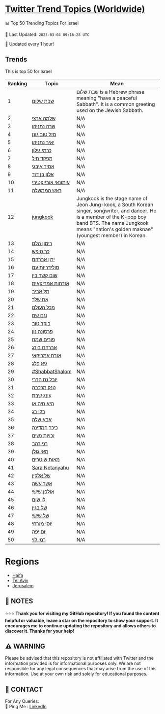 [Twitter Trend Topics (Worldwide)](https://github.com/ErcinDedeoglu/Twitter-Trend-Topics)
==========


📊 Top 50 Trending Topics For Israel

📆 Last Updated: `2023-03-04 09:16:28 UTC`

🔧 Updated every 1 hour!


## Trends

This is top 50 for Israel

| Ranking | Topic | Mean |
| ------- | ------------ | ------------ |
| 1 | [שבת שלום](http://twitter.com/search?q=%d7%a9%d7%91%d7%aa+%d7%a9%d7%9c%d7%95%d7%9d) | שבת שלום is a Hebrew phrase meaning "have a peaceful Sabbath". It is a common greeting used on the Jewish Sabbath. |
| 2 | [שלמה ארצי](http://twitter.com/search?q=%d7%a9%d7%9c%d7%9e%d7%94+%d7%90%d7%a8%d7%a6%d7%99) | N/A |
| 3 | [שרה נתניהו](http://twitter.com/search?q=%d7%a9%d7%a8%d7%94+%d7%a0%d7%aa%d7%a0%d7%99%d7%94%d7%95) | N/A |
| 4 | [מזל טוב גונן](http://twitter.com/search?q=%d7%9e%d7%96%d7%9c+%d7%98%d7%95%d7%91+%d7%92%d7%95%d7%a0%d7%9f) | N/A |
| 5 | [יאיר נתניהו](http://twitter.com/search?q=%d7%99%d7%90%d7%99%d7%a8+%d7%a0%d7%aa%d7%a0%d7%99%d7%94%d7%95) | N/A |
| 6 | [כרמי גילון](http://twitter.com/search?q=%d7%9b%d7%a8%d7%9e%d7%99+%d7%92%d7%99%d7%9c%d7%95%d7%9f) | N/A |
| 7 | [מפקד חיל](http://twitter.com/search?q=%d7%9e%d7%a4%d7%a7%d7%93+%d7%97%d7%99%d7%9c) | N/A |
| 8 | [אמיר איבגי](http://twitter.com/search?q=%d7%90%d7%9e%d7%99%d7%a8+%d7%90%d7%99%d7%91%d7%92%d7%99) | N/A |
| 9 | [אלון בן דוד](http://twitter.com/search?q=%d7%90%d7%9c%d7%95%d7%9f+%d7%91%d7%9f+%d7%93%d7%95%d7%93) | N/A |
| 10 | [עיתונאי אובייקטיבי](http://twitter.com/search?q=%d7%a2%d7%99%d7%aa%d7%95%d7%a0%d7%90%d7%99+%d7%90%d7%95%d7%91%d7%99%d7%99%d7%a7%d7%98%d7%99%d7%91%d7%99) | N/A |
| 11 | [ראש הממשלה](http://twitter.com/search?q=%d7%a8%d7%90%d7%a9+%d7%94%d7%9e%d7%9e%d7%a9%d7%9c%d7%94) | N/A |
| 12 | [jungkook](http://twitter.com/search?q=jungkook) | Jungkook is the stage name of Jeon Jung-kook, a South Korean singer, songwriter, and dancer. He is a member of the K-pop boy band BTS. The name Jungkook means "nation's golden maknae" (youngest member) in Korean. |
| 13 | [רימון הלם](http://twitter.com/search?q=%d7%a8%d7%99%d7%9e%d7%95%d7%9f+%d7%94%d7%9c%d7%9d) | N/A |
| 14 | [כך טיפש](http://twitter.com/search?q=%d7%9b%d7%9a+%d7%98%d7%99%d7%a4%d7%a9) | N/A |
| 15 | [ירון אברהם](http://twitter.com/search?q=%d7%99%d7%a8%d7%95%d7%9f+%d7%90%d7%91%d7%a8%d7%94%d7%9d) | N/A |
| 16 | [סולידריות עם](http://twitter.com/search?q=%d7%a1%d7%95%d7%9c%d7%99%d7%93%d7%a8%d7%99%d7%95%d7%aa+%d7%a2%d7%9d) | N/A |
| 17 | [שום קשר בין](http://twitter.com/search?q=%d7%a9%d7%95%d7%9d+%d7%a7%d7%a9%d7%a8+%d7%91%d7%99%d7%9f) | N/A |
| 18 | [אזרחות אמריקאית](http://twitter.com/search?q=%d7%90%d7%96%d7%a8%d7%97%d7%95%d7%aa+%d7%90%d7%9e%d7%a8%d7%99%d7%a7%d7%90%d7%99%d7%aa) | N/A |
| 19 | [תל אביב](http://twitter.com/search?q=%d7%aa%d7%9c+%d7%90%d7%91%d7%99%d7%91) | N/A |
| 20 | [אח שלך](http://twitter.com/search?q=%d7%90%d7%97+%d7%a9%d7%9c%d7%9a) | N/A |
| 21 | [מכל העולם](http://twitter.com/search?q=%d7%9e%d7%9b%d7%9c+%d7%94%d7%a2%d7%95%d7%9c%d7%9d) | N/A |
| 22 | [וגם שם](http://twitter.com/search?q=%d7%95%d7%92%d7%9d+%d7%a9%d7%9d) | N/A |
| 23 | [בוקר טוב](http://twitter.com/search?q=%d7%91%d7%95%d7%a7%d7%a8+%d7%98%d7%95%d7%91) | N/A |
| 24 | [פרסונה נון](http://twitter.com/search?q=%d7%a4%d7%a8%d7%a1%d7%95%d7%a0%d7%94+%d7%a0%d7%95%d7%9f) | N/A |
| 25 | [פורים שמח](http://twitter.com/search?q=%d7%a4%d7%95%d7%a8%d7%99%d7%9d+%d7%a9%d7%9e%d7%97) | N/A |
| 26 | [אברהם בורג](http://twitter.com/search?q=%d7%90%d7%91%d7%a8%d7%94%d7%9d+%d7%91%d7%95%d7%a8%d7%92) | N/A |
| 27 | [אזרח אמריקאי](http://twitter.com/search?q=%d7%90%d7%96%d7%a8%d7%97+%d7%90%d7%9e%d7%a8%d7%99%d7%a7%d7%90%d7%99) | N/A |
| 28 | [גיא פלג](http://twitter.com/search?q=%d7%92%d7%99%d7%90+%d7%a4%d7%9c%d7%92) | N/A |
| 29 | [#ShabbatShalom](http://twitter.com/search?q=%23ShabbatShalom) | N/A |
| 30 | [יובל נח הררי](http://twitter.com/search?q=%d7%99%d7%95%d7%91%d7%9c+%d7%a0%d7%97+%d7%94%d7%a8%d7%a8%d7%99) | N/A |
| 31 | [טנק מרכבה](http://twitter.com/search?q=%d7%98%d7%a0%d7%a7+%d7%9e%d7%a8%d7%9b%d7%91%d7%94) | N/A |
| 32 | [עונג שבת](http://twitter.com/search?q=%d7%a2%d7%95%d7%a0%d7%92+%d7%a9%d7%91%d7%aa) | N/A |
| 33 | [היא חיה או](http://twitter.com/search?q=%d7%94%d7%99%d7%90+%d7%97%d7%99%d7%94+%d7%90%d7%95) | N/A |
| 34 | [בלי בג](http://twitter.com/search?q=%d7%91%d7%9c%d7%99+%d7%91%d7%92) | N/A |
| 35 | [אבא שלה](http://twitter.com/search?q=%d7%90%d7%91%d7%90+%d7%a9%d7%9c%d7%94) | N/A |
| 36 | [כיכר המדינה](http://twitter.com/search?q=%d7%9b%d7%99%d7%9b%d7%a8+%d7%94%d7%9e%d7%93%d7%99%d7%a0%d7%94) | N/A |
| 37 | [זכויות נשים](http://twitter.com/search?q=%d7%96%d7%9b%d7%95%d7%99%d7%95%d7%aa+%d7%a0%d7%a9%d7%99%d7%9d) | N/A |
| 38 | [רני רהב](http://twitter.com/search?q=%d7%a8%d7%a0%d7%99+%d7%a8%d7%94%d7%91) | N/A |
| 39 | [מאי גולן](http://twitter.com/search?q=%d7%9e%d7%90%d7%99+%d7%92%d7%95%d7%9c%d7%9f) | N/A |
| 40 | [מאות שוטרים](http://twitter.com/search?q=%d7%9e%d7%90%d7%95%d7%aa+%d7%a9%d7%95%d7%98%d7%a8%d7%99%d7%9d) | N/A |
| 41 | [Sara Netanyahu](http://twitter.com/search?q=Sara+Netanyahu) | N/A |
| 42 | [של אלקין](http://twitter.com/search?q=%d7%a9%d7%9c+%d7%90%d7%9c%d7%a7%d7%99%d7%9f) | N/A |
| 43 | [אשר עשה](http://twitter.com/search?q=%d7%90%d7%a9%d7%a8+%d7%a2%d7%a9%d7%94) | N/A |
| 44 | [אולפן שישי](http://twitter.com/search?q=%d7%90%d7%95%d7%9c%d7%a4%d7%9f+%d7%a9%d7%99%d7%a9%d7%99) | N/A |
| 45 | [לו שום](http://twitter.com/search?q=%d7%9c%d7%95+%d7%a9%d7%95%d7%9d) | N/A |
| 46 | [של בגין](http://twitter.com/search?q=%d7%a9%d7%9c+%d7%91%d7%92%d7%99%d7%9f) | N/A |
| 47 | [של שישי](http://twitter.com/search?q=%d7%a9%d7%9c+%d7%a9%d7%99%d7%a9%d7%99) | N/A |
| 48 | [יוסי מזרחי](http://twitter.com/search?q=%d7%99%d7%95%d7%a1%d7%99+%d7%9e%d7%96%d7%a8%d7%97%d7%99) | N/A |
| 49 | [יום יפה](http://twitter.com/search?q=%d7%99%d7%95%d7%9d+%d7%99%d7%a4%d7%94) | N/A |
| 50 | [רמי לוי](http://twitter.com/search?q=%d7%a8%d7%9e%d7%99+%d7%9c%d7%95%d7%99) | N/A |



# Regions

* [Haifa](</Israel/Haifa.md>)
* [Tel Aviv](</Israel/Tel Aviv.md>)
* [Jerusalem](</Israel/Jerusalem.md>)



## 📝 NOTES

⭐⭐⭐ **Thank you for visiting my GitHub repository! If you found the content helpful or valuable, leave a star on the repository to show your support. It encourages me to continue updating the repository and allows others to discover it. Thanks for your help!**


## ⚠️ WARNING

Please be advised that this repository is not affiliated with Twitter and the information provided is for informational purposes only. We are not responsible for any legal consequences that may arise from the use of this information. Use at your own risk and solely for educational purposes.


## 📨 CONTACT

 For Any Queries:  
            🏓 Ping Me : [LinkedIn](https://www.linkedin.com/in/ercindedeoglu/)
